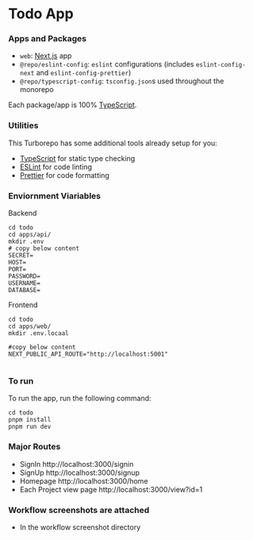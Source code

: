 # Todo App





### Apps and Packages

- `web`:  [Next.js](https://nextjs.org/) app
- `@repo/eslint-config`: `eslint` configurations (includes `eslint-config-next` and `eslint-config-prettier`)
- `@repo/typescript-config`: `tsconfig.json`s used throughout the monorepo

Each package/app is 100% [TypeScript](https://www.typescriptlang.org/).

### Utilities

This Turborepo has some additional tools already setup for you:

- [TypeScript](https://www.typescriptlang.org/) for static type checking
- [ESLint](https://eslint.org/) for code linting
- [Prettier](https://prettier.io) for code formatting


### Enviornment Viariables

Backend
```
cd todo
cd apps/api/
mkdir .env
# copy below content
SECRET=
HOST=
PORT=
PASSWORD=
USERNAME=
DATABASE=
```
Frontend
```
cd todo
cd apps/web/
mkdir .env.locaal

#copy below content
NEXT_PUBLIC_API_ROUTE="http://localhost:5001"


```


### To run 

To run the app, run the following command:

```
cd todo
pnpm install
pnpm run dev
```



### Major Routes
- SignIn http://localhost:3000/signin
- SignUp http://localhost:3000/signup
- Homepage http://localhost:3000/home
- Each Project view page http://localhost:3000/view?id=1

### Workflow screenshots are attached
- In the workflow screenshot directory


